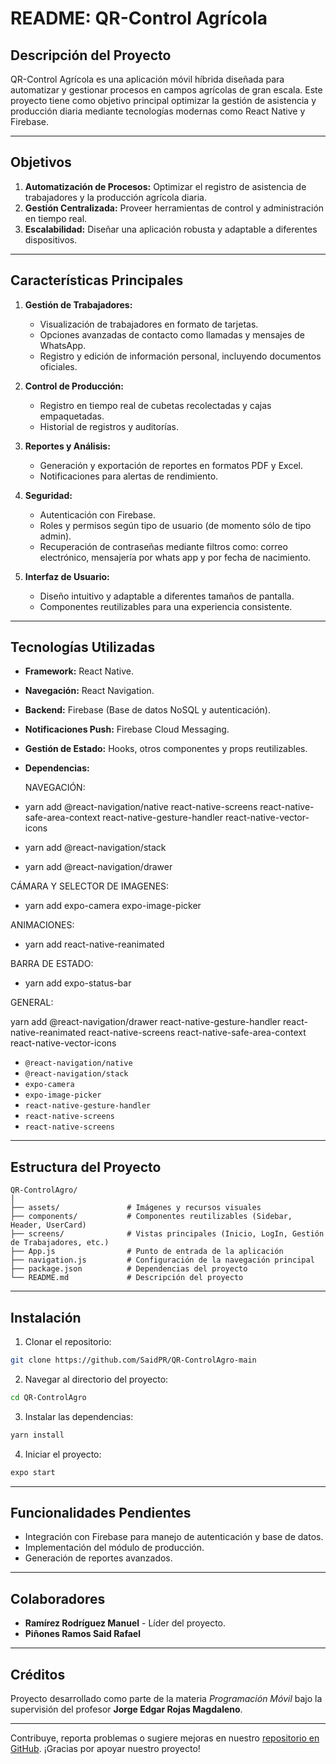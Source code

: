 # README: QR-Control Agrícola

## Descripción del Proyecto

QR-Control Agrícola es una aplicación móvil híbrida diseñada para automatizar y gestionar procesos en campos agrícolas de gran escala. Este proyecto tiene como objetivo principal optimizar la gestión de asistencia y producción diaria mediante tecnologías modernas como React Native y Firebase.

---

## Objetivos

1. **Automatización de Procesos:** Optimizar el registro de asistencia de trabajadores y la producción agrícola diaria.
2. **Gestión Centralizada:** Proveer herramientas de control y administración en tiempo real.
3. **Escalabilidad:** Diseñar una aplicación robusta y adaptable a diferentes dispositivos.

---

## Características Principales

1. **Gestión de Trabajadores:**
   - Visualización de trabajadores en formato de tarjetas.
   - Opciones avanzadas de contacto como llamadas y mensajes de WhatsApp.
   - Registro y edición de información personal, incluyendo documentos oficiales.

2. **Control de Producción:**
   - Registro en tiempo real de cubetas recolectadas y cajas empaquetadas.
   - Historial de registros y auditorías.

3. **Reportes y Análisis:**
   - Generación y exportación de reportes en formatos PDF y Excel.
   - Notificaciones para alertas de rendimiento.

4. **Seguridad:**
   - Autenticación con Firebase.
   - Roles y permisos según tipo de usuario (de momento sólo de tipo admin).
   - Recuperación de contraseñas mediante filtros como: correo electrónico, mensajería por whats app y por fecha de nacimiento.

5. **Interfaz de Usuario:**
   - Diseño intuitivo y adaptable a diferentes tamaños de pantalla.
   - Componentes reutilizables para una experiencia consistente.

---

## Tecnologías Utilizadas

- **Framework:** React Native.
- **Navegación:** React Navigation.
- **Backend:** Firebase (Base de datos NoSQL y autenticación).
- **Notificaciones Push:** Firebase Cloud Messaging.
- **Gestión de Estado:** Hooks, otros componentes y props reutilizables.
  
- **Dependencias:**

  NAVEGACIÓN:
-   yarn add @react-navigation/native react-native-screens react-native-safe-area-context react-native-gesture-handler react-native-vector-icons
-   yarn add @react-navigation/stack
-   yarn add @react-navigation/drawer

  CÁMARA Y SELECTOR DE IMAGENES:
  
-   yarn add expo-camera expo-image-picker

ANIMACIONES:

-   yarn add react-native-reanimated

BARRA DE ESTADO:

-   yarn add expo-status-bar

GENERAL:

yarn add @react-navigation/drawer react-native-gesture-handler react-native-reanimated react-native-screens react-native-safe-area-context react-native-vector-icons
  - `@react-navigation/native`
  - `@react-navigation/stack`
  - `expo-camera`
  - `expo-image-picker`
  - `react-native-gesture-handler`
  - `react-native-screens`
  - `react-native-screens`
---

## Estructura del Proyecto

```plaintext
QR-ControlAgro/
│
├── assets/               # Imágenes y recursos visuales
├── components/           # Componentes reutilizables (Sidebar, Header, UserCard)
├── screens/              # Vistas principales (Inicio, LogIn, Gestión de Trabajadores, etc.)
├── App.js                # Punto de entrada de la aplicación
├── navigation.js         # Configuración de la navegación principal
├── package.json          # Dependencias del proyecto
└── README.md             # Descripción del proyecto
```

---

## Instalación

1. Clonar el repositorio:

```bash
git clone https://github.com/SaidPR/QR-ControlAgro-main 
```

2. Navegar al directorio del proyecto:

```bash
cd QR-ControlAgro
```

3. Instalar las dependencias:

```bash
yarn install
```

4. Iniciar el proyecto:

```bash
expo start
```

---

## Funcionalidades Pendientes

- Integración con Firebase para manejo de autenticación y base de datos.
- Implementación del módulo de producción.
- Generación de reportes avanzados.

---

## Colaboradores

- **Ramírez Rodríguez Manuel** - Líder del proyecto.
- **Piñones Ramos Said Rafael**

---

## Créditos

Proyecto desarrollado como parte de la materia *Programación Móvil* bajo la supervisión del profesor **Jorge Edgar Rojas Magdaleno**.

---

Contribuye, reporta problemas o sugiere mejoras en nuestro [repositorio en GitHub](https://github.com/tu_usuario/QR-ControlAgro). ¡Gracias por apoyar nuestro proyecto!

